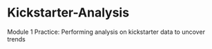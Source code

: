 # Kickstarter-Analysis
Module 1 Practice: Performing analysis on kickstarter data to uncover trends
